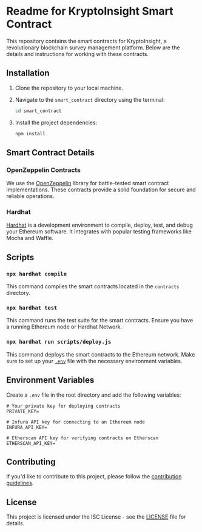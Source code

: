 # Readme for KryptoInsight Smart Contract

This repository contains the smart contracts for KryptoInsight, a revolutionary blockchain survey management platform. Below are the details and instructions for working with these contracts.

## Installation

1. Clone the repository to your local machine.

2. Navigate to the `smart_contract` directory using the terminal:

   ```bash
   cd smart_contract
   ```

3. Install the project dependencies:

   ```bash
   npm install
   ```

## Smart Contract Details

### OpenZeppelin Contracts

We use the [OpenZeppelin](https://openzeppelin.com/contracts) library for battle-tested smart contract implementations. These contracts provide a solid foundation for secure and reliable operations.

### Hardhat

[Hardhat](https://hardhat.org/) is a development environment to compile, deploy, test, and debug your Ethereum software. It integrates with popular testing frameworks like Mocha and Waffle.

## Scripts

### `npx hardhat compile`

This command compiles the smart contracts located in the `contracts` directory.

### `npx hardhat test`

This command runs the test suite for the smart contracts. Ensure you have a running Ethereum node or Hardhat Network.

### `npx hardhat run scripts/deploy.js`

This command deploys the smart contracts to the Ethereum network. Make sure to set up your [`.env`](./.env.example) file with the necessary environment variables.

## Environment Variables

Create a `.env` file in the root directory and add the following variables:

```env
# Your private key for deploying contracts
PRIVATE_KEY=

# Infura API key for connecting to an Ethereum node
INFURA_API_KEY=

# Etherscan API key for verifying contracts on Etherscan
ETHERSCAN_API_KEY=
```

## Contributing

If you'd like to contribute to this project, please follow the [contribution guidelines](CONTRIBUTING.md).

## License

This project is licensed under the ISC License - see the [LICENSE](LICENSE) file for details.
